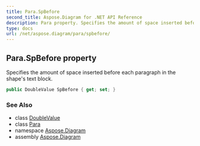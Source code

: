 ```yaml
---
title: Para.SpBefore
second_title: Aspose.Diagram for .NET API Reference
description: Para property. Specifies the amount of space inserted before each paragraph in the shapes text block
type: docs
url: /net/aspose.diagram/para/spbefore/
---
```

## Para.SpBefore property

Specifies the amount of space inserted before each paragraph in the shape's text block.

```csharp
public DoubleValue SpBefore { get; set; }
```

### See Also

* class [DoubleValue](../../doublevalue/)
* class [Para](../)
* namespace [Aspose.Diagram](../../para/)
* assembly [Aspose.Diagram](../../../)


